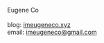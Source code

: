 Eugene Co <br><br>
blog: [imeugeneco.xyz](https://imeugeneco.xyz) <br>
email: imeugeneco@gmail.com <br>
